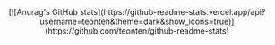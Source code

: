 <div align="center">
  [![Anurag's GitHub stats](https://github-readme-stats.vercel.app/api?username=teonten&theme=dark&show_icons=true)](https://github.com/teonten/github-readme-stats)
</div>

<!---
Teonten/Teonten is a ✨ special ✨ repository because its `README.md` (this file) appears on your GitHub profile.
You can click the Preview link to take a look at your changes.
![Anurag's GitHub stats](https://github-readme-stats.vercel.app/api?username=teonten&show=reviews,discussions_started,discussions_answered,prs_merged,prs_merged_percentage)
--->


<!--
**Teonten/teonten** is a ✨ _special_ ✨ repository because its `README.md` (this file) appears on your GitHub profile.

Here are some ideas to get you started:

- 🔭 I’m currently working on ...
- 🌱 I’m currently learning ...
- 👯 I’m looking to collaborate on ...
- 🤔 I’m looking for help with ...
- 💬 Ask me about ...
- 📫 How to reach me: ...
- 😄 Pronouns: ...
- ⚡ Fun fact: ...
-->
